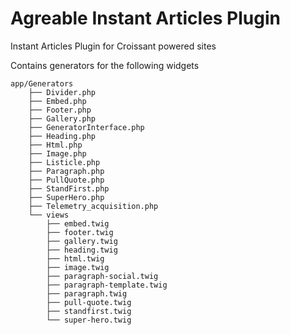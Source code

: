 Agreable Instant Articles Plugin
===============

Instant Articles Plugin for Croissant powered sites

Contains generators for the following widgets

```
app/Generators
    ├── Divider.php
    ├── Embed.php
    ├── Footer.php
    ├── Gallery.php
    ├── GeneratorInterface.php
    ├── Heading.php
    ├── Html.php
    ├── Image.php
    ├── Listicle.php
    ├── Paragraph.php
    ├── PullQuote.php
    ├── StandFirst.php
    ├── SuperHero.php
    ├── Telemetry_acquisition.php
    └── views
        ├── embed.twig
        ├── footer.twig
        ├── gallery.twig
        ├── heading.twig
        ├── html.twig
        ├── image.twig
        ├── paragraph-social.twig
        ├── paragraph-template.twig
        ├── paragraph.twig
        ├── pull-quote.twig
        ├── standfirst.twig
        └── super-hero.twig
```
